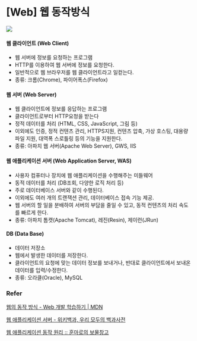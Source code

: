 # [Web] 웹 동작방식

![](https://sumim00.github.io/img/in-post/2019/1103_img01.png)



#### 웹 클라이언트 (Web Client)

- 웹 서버에 정보를 요청하는 프로그램
- HTTP를 이용하여 웹 서버에 정보를 요청한다.
- 일반적으로 웹 브라우저를 웹 클라이언트라고 일컫는다.
- 종류: 크롬(Chrome), 파이어폭스(Firefox)



#### 웹 서버 (Web Server)

- 웹 클라이언트에 정보를 응답하는 프로그램
- 클라이언트로부터 HTTP요청을 받는다
- 정적 데이터를 처리 (HTML, CSS, JavaScript, 그림 등)
- 이외에도 인증, 정적 컨텐츠 관리, HTTPS지원, 컨텐츠 압축, 가상 호스팅, 대용량 파일 지원, 대역폭 스로틀링 등의 기능을 지원한다.
- 종류: 아파치 웹 서버(Apache Web Server), GWS, IIS



#### 웹 애플리케이션 서버 (Web Application Server, WAS)

- 사용자 컴퓨터나 장치에 웹 애플리케이션을 수행해주는 미들웨어
- 동적 데이터를 처리 (DB조회, 다양한 로직 처리 등)
- 주로 데이터베이스 서버와 같이 수행된다.
- 이외에도 여러 개의 트랜잭션 관리, 데이터베이스 접속 기능 제공.
- 웹 서버의 할 일을 분배하여 서버의 부담을 줄일 수 있고, 동적 컨텐츠의 처리 속도를 빠르게 한다.
- 종류: 아파치 톰캣(Apache Tomcat), 레진(Resin), 제이런(JRun)



#### DB (Data Base)

- 데이터 저장소
- 웹에서 발생한 데이터를 저장한다.
- 클라이언트의 요청에 맞는 데이터 정보를 보내거나, 반대로 클라이언트에서 보내온 데이터를 입력/수정한다.
- 종류: 오라클(Oracle), MySQL



### Refer

[웹의 동작 방식 - Web 개발 학습하기 | MDN]([https://developer.mozilla.org/ko/docs/Learn/Getting_started_with_the_web/%EC%9B%B9%EC%9D%98_%EB%8F%99%EC%9E%91_%EB%B0%A9%EC%8B%9D](https://developer.mozilla.org/ko/docs/Learn/Getting_started_with_the_web/웹의_동작_방식))

[웹 애플리케이션 서버 - 위키백과, 우리 모두의 백과사전]([https://ko.wikipedia.org/wiki/%EC%9B%B9_%EC%95%A0%ED%94%8C%EB%A6%AC%EC%BC%80%EC%9D%B4%EC%85%98_%EC%84%9C%EB%B2%84](https://ko.wikipedia.org/wiki/웹_애플리케이션_서버))

[웹 애플리케이션 동작 원리 :: 훈마로의 보물창고](<https://hoonmaro.tistory.com/26>)